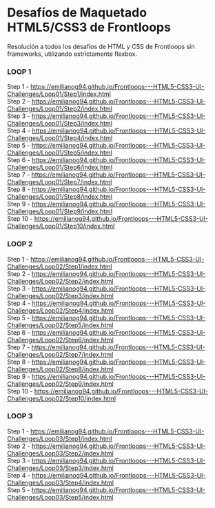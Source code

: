 # Desafíos de Maquetado HTML5/CSS3 de Frontloops
Resolución a todos los desafíos de HTML y CSS de Frontloops sin frameworks, utilizando estrictamente flexbox.

### LOOP 1

Step 1 - https://emilianog94.github.io/Frontloops---HTML5-CSS3-UI-Challenges/Loop01/Step1/index.html <br/>
Step 2 - https://emilianog94.github.io/Frontloops---HTML5-CSS3-UI-Challenges/Loop01/Step2/index.html <br/>
Step 3 - https://emilianog94.github.io/Frontloops---HTML5-CSS3-UI-Challenges/Loop01/Step3/index.html <br/>
Step 4 - https://emilianog94.github.io/Frontloops---HTML5-CSS3-UI-Challenges/Loop01/Step4/index.html <br/>
Step 5 - https://emilianog94.github.io/Frontloops---HTML5-CSS3-UI-Challenges/Loop01/Step5/index.html <br/>
Step 6 - https://emilianog94.github.io/Frontloops---HTML5-CSS3-UI-Challenges/Loop01/Step6/index.html <br/>
Step 7 - https://emilianog94.github.io/Frontloops---HTML5-CSS3-UI-Challenges/Loop01/Step7/index.html <br/>
Step 8 - https://emilianog94.github.io/Frontloops---HTML5-CSS3-UI-Challenges/Loop01/Step8/index.html <br/>
Step 9 - https://emilianog94.github.io/Frontloops---HTML5-CSS3-UI-Challenges/Loop01/Step9/index.html <br/>
Step 10 - https://emilianog94.github.io/Frontloops---HTML5-CSS3-UI-Challenges/Loop01/Step10/index.html  <br/>


### LOOP 2
Step 1 - https://emilianog94.github.io/Frontloops---HTML5-CSS3-UI-Challenges/Loop02/Step1/index.html <br/>
Step 2 - https://emilianog94.github.io/Frontloops---HTML5-CSS3-UI-Challenges/Loop02/Step2/index.html <br/>
Step 3 - https://emilianog94.github.io/Frontloops---HTML5-CSS3-UI-Challenges/Loop02/Step3/index.html <br/>
Step 4 - https://emilianog94.github.io/Frontloops---HTML5-CSS3-UI-Challenges/Loop02/Step4/index.html <br/>
Step 5 - https://emilianog94.github.io/Frontloops---HTML5-CSS3-UI-Challenges/Loop02/Step5/index.html <br/>
Step 6 - https://emilianog94.github.io/Frontloops---HTML5-CSS3-UI-Challenges/Loop02/Step6/index.html <br/>
Step 7 - https://emilianog94.github.io/Frontloops---HTML5-CSS3-UI-Challenges/Loop02/Step7/index.html <br/>
Step 8 - https://emilianog94.github.io/Frontloops---HTML5-CSS3-UI-Challenges/Loop02/Step8/index.html <br/>
Step 9 - https://emilianog94.github.io/Frontloops---HTML5-CSS3-UI-Challenges/Loop02/Step9/index.html <br/>
Step 10 - https://emilianog94.github.io/Frontloops---HTML5-CSS3-UI-Challenges/Loop02/Step10/index.html <br/> 

### LOOP 3
Step 1 - https://emilianog94.github.io/Frontloops---HTML5-CSS3-UI-Challenges/Loop03/Step1/index.html <br/>
Step 2 - https://emilianog94.github.io/Frontloops---HTML5-CSS3-UI-Challenges/Loop03/Step2/index.html <br/>
Step 3 - https://emilianog94.github.io/Frontloops---HTML5-CSS3-UI-Challenges/Loop03/Step3/index.html <br/>
Step 4 - https://emilianog94.github.io/Frontloops---HTML5-CSS3-UI-Challenges/Loop03/Step4/index.html <br/>
Step 5 - https://emilianog94.github.io/Frontloops---HTML5-CSS3-UI-Challenges/Loop03/Step5/index.html <br/>
